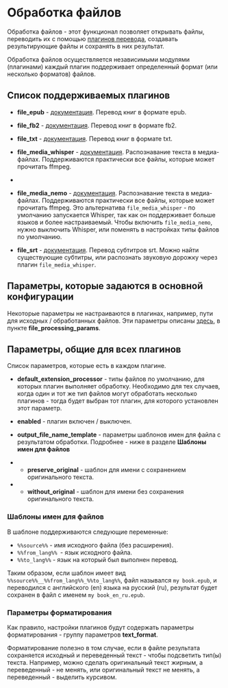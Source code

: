 # Обработка файлов

Обработка файлов - этот функционал позволяет открывать файлы, 
переводить их с помощью [плагинов перевода](translate_text.md), 
создавать результирующие файлы и сохранять в них результат.

Обработка файлов осуществляется независимыми модулями (плагинами) каждый плагин поддерживает определенный формат
(или несколько форматов) файлов.

## Список поддерживаемых плагинов

* **file_epub** - [документация](plugins-file-processing/file_epub.md). Перевод книг в формате epub.


* **file_fb2** - [документация](plugins-file-processing/file_fb2.md). Перевод книг в формате fb2.


* **file_txt** - [документация](plugins-file-processing/file_txt.md). Перевод книг в формате txt.

* **file_media_whisper** - [документация](plugins-file-processing/file_media_whisper.md). Распознавание текста в медиа-файлах. Поддерживаются практически все файлы, которые может прочитать ffmpeg.
* 
* **file_media_nemo** - [документация](plugins-file-processing/file_media_nemo.md). Распознавание текста в медиа-файлах. Поддерживаются практически все файлы, которые может прочитать ffmpeg.
Это альтернатива `file_media_whisper` - по умолчанию запускается Whisper, так как он поддерживает больше языков и более настраиваемый.
Чтобы включить `file_media_nemo`, нужно выключить Whisper, или поменять в настройках типы файлов по умолчанию.

* **file_srt** - [документация](plugins-file-processing/file_txt.md). Перевод субтитров srt. Можно найти существующие субтитры, или распознать звуковую дорожку через плагин `file_media_whisper`.

## Параметры, которые задаются в основной конфигурации

Некоторые параметры не настраиваются в плагинах, например, пути для исходных / обработанных файлов.
Эти параметры описаны [здесь](options.md), в пункте **file_processing_params**.

## Параметры, общие для всех плагинов

Список параметров, которые есть в каждом плагине.

* **default_extension_processor** - типы файлов по умолчанию, для которых плагин выполняет обработку.
  Необходимо для тех случаев, когда один и тот же тип файлов могут обработать несколько плагинов - 
  тогда будет выбран тот плагин, для которого установлен этот параметр.


* **enabled** - плагин включен / выключен.


* **output_file_name_template** - параметры шаблонов имен для файла с результатом обработки. Подробнее - ниже в разделе
  **Шаблоны имен для файлов**
* * **preserve_original** - шаблон для имени с сохранением оригинального текста. 
* * **without_original** - шаблон для имени без сохранения оригинального текста.

### Шаблоны имен для файлов

В шаблоне поддерживаются следующие переменные:

* `%%source%%` - имя исходного файла (без расширения).
* `%%from_lang%% `- язык исходного файла.
* `%%to_lang%%` - язык на который был выполнен перевод.

Таким образом, если шаблон имеет вид `%%source%%__%%from_lang%%_%%to_lang%%`, файл назывался `my book.epub`,
и переводился с английского (en) языка на русский (ru), результат будет сохранен в файл с именем `my book_en_ru.epub`.

### Параметры форматирования
Как правило, настройки плагинов будут содержать параметры форматирования - группу параметров **text_format**.

Форматирование полезно в том случае, если в файле результата сохраняется исходный и переведенный текст - 
чтобы подсветить тип(ы) текста. Например, можно сделать оригинальный текст жирным, а переведенный - не менять,
или оригинальный текст не менять, а переведенный - выделить курсивом.